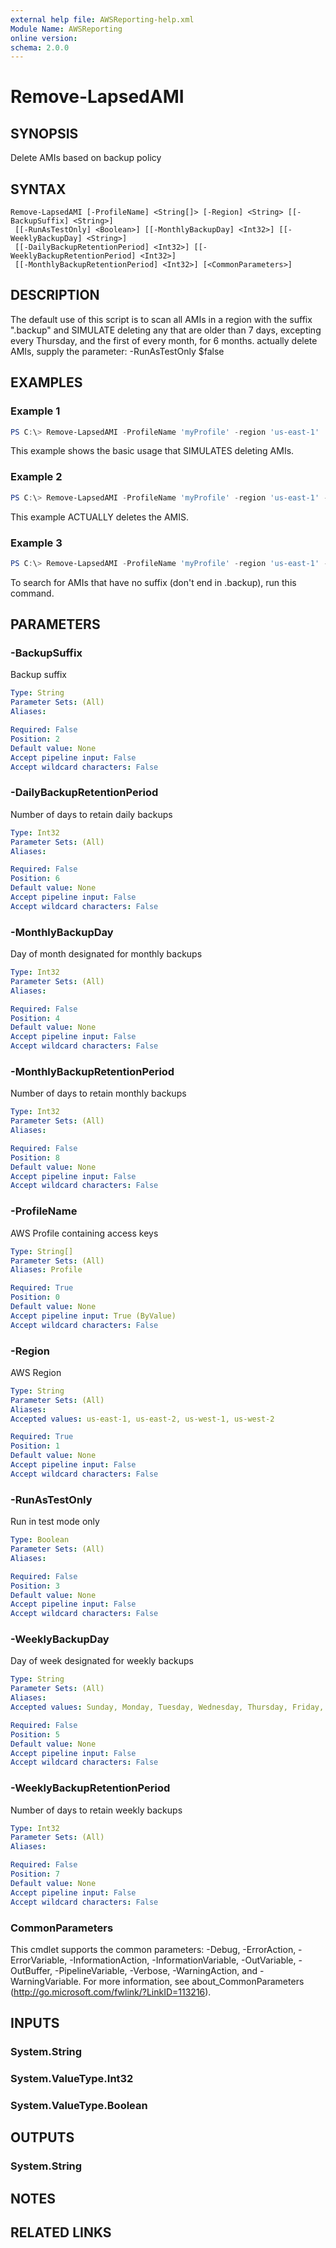 ```yaml
---
external help file: AWSReporting-help.xml
Module Name: AWSReporting
online version:
schema: 2.0.0
---
```


# Remove-LapsedAMI

## SYNOPSIS
Delete AMIs based on backup policy

## SYNTAX

```
Remove-LapsedAMI [-ProfileName] <String[]> [-Region] <String> [[-BackupSuffix] <String>]
 [[-RunAsTestOnly] <Boolean>] [[-MonthlyBackupDay] <Int32>] [[-WeeklyBackupDay] <String>]
 [[-DailyBackupRetentionPeriod] <Int32>] [[-WeeklyBackupRetentionPeriod] <Int32>]
 [[-MonthlyBackupRetentionPeriod] <Int32>] [<CommonParameters>]
```

## DESCRIPTION
The default use of this script is to scan all AMIs in a region with the suffix ".backup" and SIMULATE deleting any that are older than 7 days, excepting every Thursday, and the first of every month, for 6 months. actually delete AMIs, supply the parameter: -RunAsTestOnly $false

## EXAMPLES

### Example 1
```powershell
PS C:\> Remove-LapsedAMI -ProfileName 'myProfile' -region 'us-east-1'
```

This example shows the basic usage that SIMULATES deleting AMIs.

### Example 2
```powershell
PS C:\> Remove-LapsedAMI -ProfileName 'myProfile' -region 'us-east-1' -RunAsTestOnly $false
```

This example ACTUALLY deletes the AMIS.

### Example 3
```powershell
PS C:\> Remove-LapsedAMI -ProfileName 'myProfile' -region 'us-east-1' -BackupSuffix ''
```

To search for AMIs that have no suffix (don't end in .backup), run this command.

## PARAMETERS

### -BackupSuffix
Backup suffix

```yaml
Type: String
Parameter Sets: (All)
Aliases:

Required: False
Position: 2
Default value: None
Accept pipeline input: False
Accept wildcard characters: False
```

### -DailyBackupRetentionPeriod
Number of days to retain daily backups

```yaml
Type: Int32
Parameter Sets: (All)
Aliases:

Required: False
Position: 6
Default value: None
Accept pipeline input: False
Accept wildcard characters: False
```

### -MonthlyBackupDay
Day of month designated for monthly backups

```yaml
Type: Int32
Parameter Sets: (All)
Aliases:

Required: False
Position: 4
Default value: None
Accept pipeline input: False
Accept wildcard characters: False
```

### -MonthlyBackupRetentionPeriod
Number of days to retain monthly backups

```yaml
Type: Int32
Parameter Sets: (All)
Aliases:

Required: False
Position: 8
Default value: None
Accept pipeline input: False
Accept wildcard characters: False
```

### -ProfileName
AWS Profile containing access keys

```yaml
Type: String[]
Parameter Sets: (All)
Aliases: Profile

Required: True
Position: 0
Default value: None
Accept pipeline input: True (ByValue)
Accept wildcard characters: False
```

### -Region
AWS Region

```yaml
Type: String
Parameter Sets: (All)
Aliases:
Accepted values: us-east-1, us-east-2, us-west-1, us-west-2

Required: True
Position: 1
Default value: None
Accept pipeline input: False
Accept wildcard characters: False
```

### -RunAsTestOnly
Run in test mode only

```yaml
Type: Boolean
Parameter Sets: (All)
Aliases:

Required: False
Position: 3
Default value: None
Accept pipeline input: False
Accept wildcard characters: False
```

### -WeeklyBackupDay
Day of week designated for weekly backups

```yaml
Type: String
Parameter Sets: (All)
Aliases:
Accepted values: Sunday, Monday, Tuesday, Wednesday, Thursday, Friday, Saturday

Required: False
Position: 5
Default value: None
Accept pipeline input: False
Accept wildcard characters: False
```

### -WeeklyBackupRetentionPeriod
Number of days to retain weekly backups

```yaml
Type: Int32
Parameter Sets: (All)
Aliases:

Required: False
Position: 7
Default value: None
Accept pipeline input: False
Accept wildcard characters: False
```

### CommonParameters
This cmdlet supports the common parameters: -Debug, -ErrorAction, -ErrorVariable, -InformationAction, -InformationVariable, -OutVariable, -OutBuffer, -PipelineVariable, -Verbose, -WarningAction, and -WarningVariable.
For more information, see about_CommonParameters (http://go.microsoft.com/fwlink/?LinkID=113216).

## INPUTS

### System.String
### System.ValueType.Int32
### System.ValueType.Boolean

## OUTPUTS

### System.String
## NOTES

## RELATED LINKS
